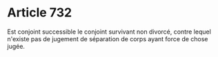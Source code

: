 # Article 732

Est conjoint successible le conjoint survivant non divorcé, contre lequel n'existe pas de jugement de séparation de corps ayant force de chose jugée.